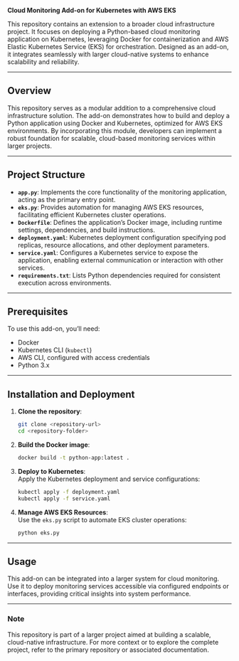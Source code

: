 **Cloud Monitoring Add-on for Kubernetes with AWS EKS**  

This repository contains an extension to a broader cloud infrastructure project. It focuses on deploying a Python-based cloud monitoring application on Kubernetes, leveraging Docker for containerization and AWS Elastic Kubernetes Service (EKS) for orchestration. Designed as an add-on, it integrates seamlessly with larger cloud-native systems to enhance scalability and reliability.  

---  

## **Overview**  
This repository serves as a modular addition to a comprehensive cloud infrastructure solution. The add-on demonstrates how to build and deploy a Python application using Docker and Kubernetes, optimized for AWS EKS environments. By incorporating this module, developers can implement a robust foundation for scalable, cloud-based monitoring services within larger projects.  

---  

## **Project Structure**  
- **`app.py`**: Implements the core functionality of the monitoring application, acting as the primary entry point.  
- **`eks.py`**: Provides automation for managing AWS EKS resources, facilitating efficient Kubernetes cluster operations.  
- **`Dockerfile`**: Defines the application’s Docker image, including runtime settings, dependencies, and build instructions.  
- **`deployment.yaml`**: Kubernetes deployment configuration specifying pod replicas, resource allocations, and other deployment parameters.  
- **`service.yaml`**: Configures a Kubernetes service to expose the application, enabling external communication or interaction with other services.  
- **`requirements.txt`**: Lists Python dependencies required for consistent execution across environments.  

---  

## **Prerequisites**  
To use this add-on, you’ll need:  
- Docker  
- Kubernetes CLI (`kubectl`)  
- AWS CLI, configured with access credentials  
- Python 3.x  

---  

## **Installation and Deployment**  

1. **Clone the repository**:  
   ```bash  
   git clone <repository-url>  
   cd <repository-folder>  
   ```  

2. **Build the Docker image**:  
   ```bash  
   docker build -t python-app:latest .  
   ```  

3. **Deploy to Kubernetes**:  
   Apply the Kubernetes deployment and service configurations:  
   ```bash  
   kubectl apply -f deployment.yaml  
   kubectl apply -f service.yaml  
   ```  

4. **Manage AWS EKS Resources**:  
   Use the `eks.py` script to automate EKS cluster operations:  
   ```bash  
   python eks.py  
   ```  

---  

## **Usage**  
This add-on can be integrated into a larger system for cloud monitoring. Use it to deploy monitoring services accessible via configured endpoints or interfaces, providing critical insights into system performance.  

---  

### **Note**  
This repository is part of a larger project aimed at building a scalable, cloud-native infrastructure. For more context or to explore the complete project, refer to the primary repository or associated documentation.  